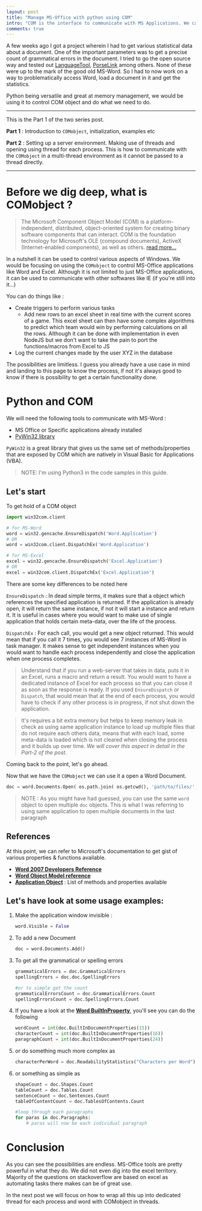 ```yaml
---
layout: post
title: "Manage MS-Office with python using COM"
intro: "COM is the interface to communicate with MS Applications. We can use python to automate several tasks"
comments: true
---
```


A few weeks ago I got a project wherein I had to get various statistical data about a document. One of the important parameters was to get a precise count of grammatical errors in the document. I tried to go the open source way and tested out [LanguageTool](https://www.languagetool.org/), [PorseLink](http://proselint.com/) among others. None of these were up to the mark of the good old MS-Word.
So I had to now work on a way to problematically access Word, load a document in it and get the statistics.

Python being versatile and great at memory management, we would be using it to control COM object and do what we need to do.

***

This is the Part 1 of the two series post.

**Part 1** : Introduction to `COMobject`, initialization, examples etc

**Part 2** : Setting up a server environment. Making use of threads and opening using thread for each process. This is how to communicate with the `COMobject` in a multi-thread environment as it cannot be passed to a thread directly.

***
# Before we dig deep, what is COMobject ?

> The Microsoft Component Object Model (COM) is a platform-independent, distributed, object-oriented system for creating binary software components that can interact. COM is the foundation technology for Microsoft's OLE (compound documents), ActiveX (Internet-enabled components), as well as others. [read more...](https://msdn.microsoft.com/en-us/library/windows/desktop/ms694363(v=vs.85).aspx)

In a nutshell it can be used to control various aspects of Windows. We would be focusing on using the `COMobject` to control MS-Office applications like Word and Excel. Although it is not limited to just MS-Office applications, it can be used to communicate with other softwares like IE (if you're still into it...)

You can do things like :
- Create triggers to perform various tasks
    + Add new rows to an excel sheet in real time with the current scores of a game. This excel sheet can then have some complex algorithms to predict which team would win by performing calculations on all the rows. Although it can be done with implementation in even NodeJS but we don't want to take the pain to port the functions/macros from Excel to JS
- Log the current changes made by the user XYZ in the database

The possibilities are limitless. I guess you already have a use case in mind and landing to this page to know the process, if not it's always good to know if there is possibility to get a certain functionality done.

# Python and COM

We will need the following tools to communicate with MS-Word :

- MS Office or Specific applications already installed
- [PyWin32 library](https://pypi.python.org/pypi/pywin32)

`PyWin32` is a great library that gives us the same set of methods/properties that are exposed by COM which are natively in Visual Basic for Applications (VBA).

> NOTE: I'm using Python3 in the code samples in this guide.

## Let's start

To get hold of a COM object

```python
import win32com.client

# for MS-Word
word = win32.gencache.EnsureDispatch('Word.Application')
# OR
word = win32com.client.DispatchEx('Word.Application')

# for MS-Excel
excel = win32.gencache.EnsureDispatch('Excel.Application')
# OR
excel = win32com.client.DispatchEx('Excel.Application')
```

There are some key differences to be noted here

`EnsureDispatch` : In dead simple terms, it makes sure that a object which references the specified application is returned. If the application is already open, it will return the same instance, if not it will start a instance and return it.
It is useful in cases where you would want to make use of single application that holds certain meta-data, over the life of the process. 

`DispatchEx` : For each call, you would get a new object returned. This would mean that if you call it 7 times, you would see 7 instances of MS-Word in task manager.
It makes sense to get independent instances when you would want to handle each process independently and close the application when one process completes. 

> Understand that if you run a web-server that takes in data, puts it in an Excel, runs a macro and return a result. You would want to have a dedicated instance of Excel for each process so that you can close it as soon as the response is ready. If you used `EnsureDispatch` or `Dispatch`, that would mean that at the end of each process, you would have to check if any other process is in progress, if not shut down the application.

> It's requires a bit extra memory but helps to keep memory leak in check as using same application instance to load up multiple files that do not require each others data, means that with each load, some meta-data is loaded which is not cleared when closing the process and it builds up over time. _We will cover this aspect in detail in the Part-2 of the post._

Coming back to the point, let's go ahead. 

Now that we have the `COMobject` we can use it a open a Word Document.

```python
doc = word.Documents.Open( os.path.join( os.getcwd(), 'path/to/files/', filename), ReadOnly=True)
```

> NOTE : As you might have had guessed, you can use the same `word` object to open multiple `doc` objects. This is what I was referring to using same application to open multiple documents in the last paragraph

## References
At this point, we can refer to Microsoft's documentation to get gist of various properties & functions available.

- [**Word 2007 Developers Reference**](https://msdn.microsoft.com/en-us/library/bb244391(v=office.12).aspx)
- [**Word Object Model reference**](https://msdn.microsoft.com/en-us/library/bb244515(v=office.12).aspx)
- [**Application Object**](https://msdn.microsoft.com/en-us/library/bb244569(v=office.12).aspx) : List of methods and properties available


## Let's have look at some usage examples:

1. Make the application window invisible :

    ```python
    word.Visible = False
    ```


2. To add a new Document

    ```python
    doc = word.Documents.Add()
    ```

3. To get all the grammatical or spelling errors

    ```python
    grammaticalErrors = doc.GrammaticalErrors
    spellingErrors = doc.doc.SpellingErrors

    #or to simple get the count
    grammaticalErrorsCount = doc.GrammaticalErrors.Count
    spellingErrorsCount = doc.SpellingErrors.Count
    ```

4. If you have a look at the [**Word BuiltInProperty**](https://msdn.microsoft.com/en-us/library/bb237490(v=office.12).aspx), you'll see you can do the following

    ```python
    wordCount = int(doc.BuiltInDocumentProperties(15))
    characterCount = int(doc.BuiltInDocumentProperties(16))
    paragraphCount = int(doc.BuiltInDocumentProperties(24))
    ```

5. or do something much more complex as

    ```python
    characterPerWord = doc.ReadabilityStatistics("Characters per Word").Value
    ```

6. or something as simple as

    ```python
    shapeCount = doc.Shapes.Count
    tableCount = doc.Tables.Count
    sentenceCount = doc.Sentences.Count
    tableOfContentCount = doc.TablesOfContents.Count

    #loop through each paragraphs
    for paras in doc.Paragraphs:
        # paras will now be each individual paragraph

    ```



# Conclusion
As you can see the possibilities are endless. MS-Office tools are pretty powerful in what they do. We did not even dig into the excel territory. Majority of the questions on stackoverflow are based on excel as automating tasks there makes can be of great use.

In the next post we will focus on how to wrap all this up into dedicated thread for each process and word with COMobject in threads.


